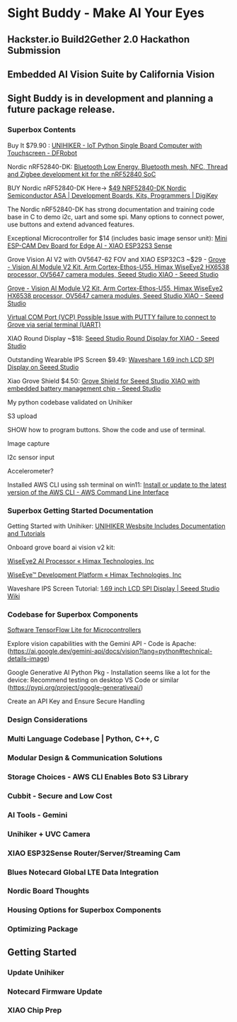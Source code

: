 # Sight Buddy - Make AI Your Eyes  
## Hackster.io Build2Gether 2.0 Hackathon Submission 
## Embedded AI Vision Suite by California Vision 
## Sight Buddy is in development and planning a future package release.

### Superbox Contents

Buy It $79.90 : [UNIHIKER - IoT Python Single Board Computer with Touchscreen - DFRobot](https://www.dfrobot.com/product-2691.html)

Nordic nRF52840-DK: [Bluetooth Low Energy, Bluetooth mesh, NFC, Thread and Zigbee development kit for the nRF52840 SoC](https://www.nordicsemi.com/Products/Development-hardware/nRF52840-DK)

BUY Nordic nRF52840-DK Here-> [$49 NRF52840-DK Nordic Semiconductor ASA | Development Boards, Kits, Programmers | DigiKey](https://www.digikey.com/en/products/detail/nordic-semiconductor-asa/NRF52840-DK/8593726?utm_source=oemsecrets&utm_medium=aggregator&utm_campaign=buynow) 

The Nordic nRF52840-DK has strong documentation and training code base in C to demo i2c, uart and some spi. Many options to connect power, use buttons and extend advanced features. 

Exceptional Microcontroller for $14 (includes basic image sensor unit): [Mini ESP-CAM Dev Board for Edge AI - XIAO ESP32S3 Sense](https://www.seeedstudio.com/XIAO-ESP32S3-Sense-p-5639.html)

Grove Vision AI V2 with OV5647-62 FOV and XIAO ESP32C3 ~$29 - [Grove - Vision AI Module V2 Kit, Arm Cortex-Ethos-U55, Himax WiseEye2 HX6538 processor, OV5647 camera modules, Seeed Studio XIAO - Seeed Studio](https://www.seeedstudio.com/Grove-Vision-AI-V2-Kit-p-5852.html)


[Grove - Vision AI Module V2 Kit, Arm Cortex-Ethos-U55, Himax WiseEye2 HX6538 processor, OV5647 camera modules, Seeed Studio XIAO - Seeed Studio](https://wiki.seeedstudio.com/grove_vision_ai_v2/)


[Virtual COM Port (VCP) Possible Issue with PUTTY failure to connect to Grove via serial terminal (UART)](https://deepbluembedded.com/stm32-usb-cdc-virtual-com-port-vcp-examples/)

XIAO Round Display ~$18: [Seeed Studio Round Display for XIAO - Seeed Studio](https://www.seeedstudio.com/Seeed-Studio-Round-Display-for-XIAO-p-5638.html)

Outstanding Wearable IPS Screen $9.49: [Waveshare 1.69 inch LCD SPI Display on Seeed Studio](https://www.seeedstudio.com/1-69inch-240-280-Resolution-IPS-LCD-Display-Module-p-5755.html)

Xiao Grove Shield $4.50: [Grove Shield for Seeed Studio XIAO with embedded battery management chip - Seeed Studio](https://www.seeedstudio.com/Grove-Shield-for-Seeeduino-XIAO-p-4621.html)

My python codebase validated on Unihiker

S3 upload

SHOW how to program buttons. Show the code and use of terminal.

Image capture

I2c sensor input

Accelerometer?

Installed AWS CLI using ssh terminal on win11: [Install or update to the latest version of the AWS CLI - AWS Command Line Interface](https://docs.aws.amazon.com/cli/latest/userguide/getting-started-install.html#getting-started-install-instructions)


### Superbox Getting Started Documentation
Getting Started with Unihiker: 
[UNIHIKER Wesbsite Includes Documentation and Tutorials](https://www.unihiker.com/)

Onboard grove board ai vision v2 kit:

[WiseEye2 AI Processor « Himax Technologies, Inc](https://www.himax.com.tw/products/wiseeye-ai-sensing/wiseeye2-ai-processor/)

[WiseEye™ Development Platform « Himax Technologies, Inc](https://www.himax.com.tw/products/wiseeye-ai-sensing/wiseeye-development-platform/)

Waveshare IPS Screen Tutorial:
[1.69 inch LCD SPI Display | Seeed Studio Wiki](https://wiki.seeedstudio.com/1-69inch_lcd_spi_display/)


### Codebase for Superbox Components

[Software TensorFlow Lite for Microcontrollers](https://www.tensorflow.org/lite/microcontrollers)

Explore vision capabilities with the Gemini API - Code is Apache:
(https://ai.google.dev/gemini-api/docs/vision?lang=python#technical-details-image)

Google Generative AI Python Pkg - Installation seems like a lot for the device:
Recommend testing on desktop VS Code or similar 
(https://pypi.org/project/google-generativeai/)

Create an API Key and Ensure Secure Handling

 

### Design Considerations
### Multi Language Codebase | Python, C++, C
### Modular Design & Communication Solutions
### Storage Choices - AWS CLI Enables Boto S3 Library
### Cubbit - Secure and Low Cost 
### AI Tools - Gemini
### Unihiker + UVC Camera
### XIAO ESP32Sense Router/Server/Streaming Cam
### Blues Notecard Global LTE Data Integration
### Nordic Board Thoughts
### Housing Options for Superbox Components
### Optimizing Package 

## Getting Started 
### Update Unihiker
### Notecard Firmware Update
### XIAO Chip Prep
